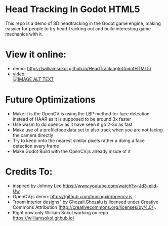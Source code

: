 # Head Tracking In Godot HTML5
This repo is a demo of 3D headtracking in the Godot game engine, making easyier for people to try head-tracking out and build interesting game mechanics with it.

# View it online:
- demo: https://williamsokol.github.io/HeadTrackingInGodotHTML5/
- video: <br/>[![IMAGE ALT TEXT](http://img.youtube.com/vi/3_gpYbpYjw8/0.jpg)](http://www.youtube.com/watch?v=3_gpYbpYjw8 "Video Title")

# Future Optimizations
- Make it is the OpenCV is using the LBP method for face detection instead of HAAR as it is supposed to be around 3x faster
- Use wasm to do opencv as it have seen it go 2-3x as fast
- Make use of a profileface data set to also track when you are not facing the camera directly
- Try to keep onto the nearest similar pixels rather a doing a face detection every frame
- Make Godot Build with the OpenCV.js already inside of it


# Credits To:
- inspired by Johnny Lee https://www.youtube.com/watch?v=Jd3-eiid-Uw
- OpenCV.js demo: https://github.com/huningxin/opencv.js <br/>
- "room interior designs" by Ghozali.Ghozalu is licensed under Creative Commons Attribution (http://creativecommons.org/licenses/by/4.0/).
- Right now only William Sokol working on repo https://williamsokol.github.io/
